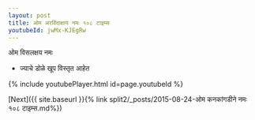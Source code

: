 ```yaml
---
layout: post
title: ओम अरविंदाक्षाय नमः १०८ टाइम्स
youtubeId: jwMx-KJEgRw
---
```

 
 
 ओम विसलक्षय नमः  
 
 -  ज्याचे डोळे खूप विस्तृत आहेत 
 
  
 
  
 
 
 
 
 
 


{% include youtubePlayer.html id=page.youtubeId %}
 
[Next]({{ site.baseurl }}{% link  split2/_posts/2015-08-24-ओम कनकांगडीने नमः १०८ टाइम्स.md%})
 
